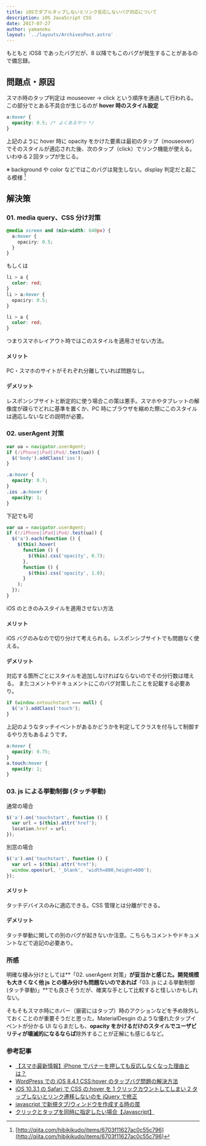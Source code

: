 ```yaml
---
title: iOSでダブルタップしないとリンク反応しないバグ対応について
description: iOS JavaScript CSS
date: 2017-07-27
author: yamanoku
layout: '../layouts/ArchivesPost.astro'
---
```


もともと iOS8 であったバグだが、8 以降でもこのバグが発生することがあるので備忘録。

## 問題点・原因

スマホ時のタップ判定は mouseover → click という順序を通過して行われる。
この部分でとある不具合が生じるのが **hover 時のスタイル設定**

```css
a:hover {
  opacity: 0.5; /* よくあるやつ */
}
```

上記のように hover 時に opacity をかけた要素は最初のタップ（mouseover）でそのスタイルが適応された後、次のタップ（click）でリンク機能が使える。
いわゆる２回タップが生じる。

※ background や color などではこのバグは発生しない。display 判定だと起こる模様 [^1]

## 解決策

### 01. media query、CSS 分け対策

```css
@media screen and (min-width: 640px) {
  a:hover {
    opaciry: 0.5;
  }
}
```

もしくは

```css
li > a {
  color: red;
}
li > a:hover {
  opaciry: 0.5;
}
```

```css
li > a {
  color: red;
}
```

つまりスマホレイアウト時ではこのスタイルを適用させない方法。

#### メリット

PC・スマホのサイトがそれぞれ分離していれば問題なし。

#### デメリット

レスポンシブサイトと断定的に使う場合この策は悪手。スマホやタブレットの解像度が疎らでどれに基準を置くか、PC 時にブラウザを縮めた際にこのスタイルは適応しないなどの説明が必要。

### 02. userAgent 対策

```js
var ua = navigator.userAgent;
if (/iPhone|iPad|iPod/.test(ua)) {
  $('body').addClass('ios');
}
```

```css
.a:hover {
  opacity: 0.7;
}
.ios .a:hover {
  opacity: 1;
}
```

下記でも可

```js
var ua = navigator.userAgent;
if (!/iPhone|iPad|iPod/.test(ua)) {
  $('a').each(function () {
    $(this).hover(
      function () {
        $(this).css('opacity', 0.7);
      },
      function () {
        $(this).css('opacity', 1.0);
      }
    );
  });
}
```

iOS のときのみスタイルを適用させない方法

#### メリット

iOS バグのみなので切り分けて考えられる。レスポンシブサイトでも問題なく使える。

#### デメリット

対応する箇所ごとにスタイルを追加しなければならないのでその分行数は増える。
またコメントやドキュメントにこのバグ対策したことを記載する必要あり。

```js
if (window.ontouchstart === null) {
  $('a').addClass('touch');
}
```

上記のようなタッチイベントがあるかどうかを判定してクラスを付与して制御するやり方もあるようです。

```css
a:hover {
  opacity: 0.75;
}
a.touch:hover {
  opacity: 1;
}
```

### 03. js による挙動制御 (タッチ挙動)

通常の場合

```js
$('a').on('touchstart', function () {
  var url = $(this).attr('href');
  location.href = url;
});
```

別窓の場合

```js
$('a').on('touchstart', function () {
  var url = $(this).attr('href');
  window.open(url, '_blank', 'width=800,height=600');
});
```

#### メリット

タッチデバイスのみに適応できる。CSS 管理とは分離ができる。

#### デメリット

タッチ挙動に関しての別のバグが起きないか注意。こちらもコメントやドキュメントなどで追記の必要あり。

### 所感

明確な棲み分けとしては**「02. userAgent 対策」**が妥当かと感じた。開発規模も大きくなく他 js との棲み分けも問題ないのであれば**「03. js による挙動制御 (タッチ挙動)」**でも良さそうだが、確実な手として比較すると怪しいかもしれない。

そもそもスマホ時にホバー（厳密にはタップ）時のアクションなどを予め除外しておくことのが重要そうだと思った。MaterialDesgin のような優れたタップイベントが分かる UI ならまだしも、**opacity をかけるだけのスタイルでユーザビリティが壊滅的になるならば**除外することが正解にも感じるなど。

### 参考記事

- [【スマホ最新情報】iPhone でバナーを押しても反応しなくなった理由とは？](https://www.turbine.co.jp/blog/20150911_ios)
- [WordPress での iOS 8.4.1 CSS:hover のタップバグ問題の解決方法](https://iwb.jp/wordpress-ios-8-4-1-css-hover-tap-bug/)
- [iOS 10.3.1 の Safari で CSS の:hover を 1 クリックカウントしてしまい 2 タップしないとリンク遷移しないのを jQuery で修正](http://epixion.com/2017/04/11/ios-10-css-hover-2-taps-bug/)
- [javascript で新規タブ/ウィンドウを作成する時の罠](http://qiita.com/yukiyukki/items/907d3173001c52df50c0)
- [クリックとタップを同時に指定したい場合【Javascript】](http://muumv.com/click-tap/)

[^1]: [http://qiita.com/hibikikudo/items/6703f11627ac0c55c796](http://qiita.com/hibikikudo/items/6703f11627ac0c55c796)
